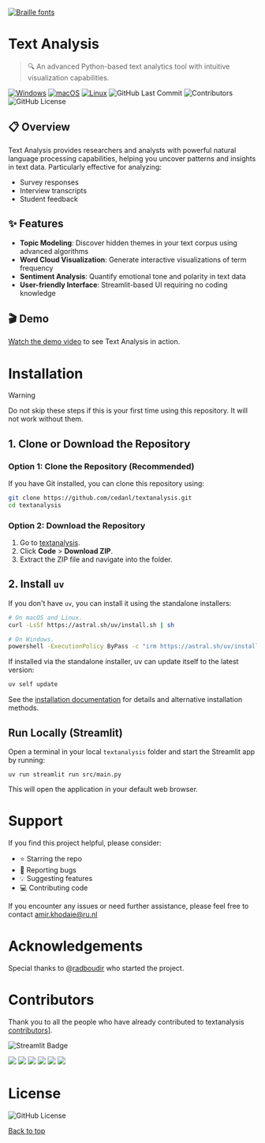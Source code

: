 [![Braille fonts](https://see.fontimg.com/api/rf5/DOeDd/MGE4NTM1Njg3NjZhNDZhZTgwNTE0MjE5YzUxMzA0OTgudHRm/VEVYVCBBTkFMWVNJUw/braille-cc0.png?r=dw&h=81&w=1250&fg=EF7114&bg=090909&s=65)](https://www.fontspace.com/category/braille)
# Text Analysis

> 🔍 An advanced Python-based text analytics tool with intuitive visualization capabilities.

[![Windows](https://custom-icon-badges.demolab.com/badge/Windows-0078D6?logo=windows11&logoColor=white)](#)
[![macOS](https://img.shields.io/badge/macOS-000000?logo=apple&logoColor=F0F0F0)](#)
[![Linux](https://img.shields.io/badge/Linux-FCC624?logo=linux&logoColor=black)](#)
![GitHub Last Commit](https://badgen.net/github/last-commit/cedanl/textanalysis)
![Contributors](https://badgen.net/github/contributors/cedanl/textanalysis)
![GitHub License](https://img.shields.io/github/license/cedanl/textanalysis)

## 📋 Overview

Text Analysis provides researchers and analysts with powerful natural language processing capabilities, helping you uncover patterns and insights in text data. Particularly effective for analyzing:

- Survey responses
- Interview transcripts
- Student feedback

## ✨ Features

- **Topic Modeling**: Discover hidden themes in your text corpus using advanced algorithms
- **Word Cloud Visualization**: Generate interactive visualizations of term frequency
- **Sentiment Analysis**: Quantify emotional tone and polarity in text data
- **User-friendly Interface**: Streamlit-based UI requiring no coding knowledge

## 🎬 Demo

[Watch the demo video](link-to-demo) to see Text Analysis in action.

# Installation
> [!WARNING]
> Do not skip these steps if this is your first time using this repository. It will not work without them.

## 1. Clone or Download the Repository  

### Option 1: Clone the Repository (Recommended)  

If you have Git installed, you can clone this repository using:  

```sh
git clone https://github.com/cedanl/textanalysis.git
cd textanalysis
````

### Option 2: Download the Repository

1. Go to [textanalysis](https://github.com/cedanl/textanalysis).
2. Click **Code** > **Download ZIP**.
3. Extract the ZIP file and navigate into the folder.

## 2. Install `uv`

If you don't have `uv`, you can install it using the standalone installers:

```bash
# On macOS and Linux.
curl -LsSf https://astral.sh/uv/install.sh | sh
```

```bash
# On Windows.
powershell -ExecutionPolicy ByPass -c "irm https://astral.sh/uv/install.ps1 | iex"
```

If installed via the standalone installer, uv can update itself to the latest version:

```bash
uv self update
```

See the [installation documentation](https://docs.astral.sh/uv/getting-started/installation/) for
details and alternative installation methods.

## Run Locally (Streamlit)
Open a terminal in your local `textanalysis` folder and 
start the Streamlit app by running:

```
uv run streamlit run src/main.py
```

This will open the application in your default web browser.

# Support
If you find this project helpful, please consider:
- ⭐ Starring the repo
- 🐛 Reporting bugs
- 💡 Suggesting features
- 💻 Contributing code

If you encounter any issues or need further assistance, please feel free to contact amir.khodaie@ru.nl

# Acknowledgements
Special thanks to @[radboudir](https://github.com/radboudir) who started the project.

# Contributors

Thank you to all the people who have already contributed to textanalysis [contributors](https://github.com/cedanl/textanalysis/graphs/contributors)].

![Streamlit Badge](https://badgen.net/github/contributors/cedanl/textanalysis)

[![](https://github.com/asewnandan.png?size=50)](https://github.com/asewnandan)
[![](https://github.com/radboudir.png?size=50)](https://github.com/radboudir)
[![](https://github.com/alilowni.png?size=50)](https://github.com/alilowni)
[![](https://github.com/tin900.png?size=50)](https://github.com/tin900)
[![](https://github.com/Tomeriko96.png?size=50)](https://github.com/Tomeriko96)
[![](https://github.com/jorngithub.png?size=50)](https://github.com/Tomeriko96jorngithub)


# License
![GitHub License](https://img.shields.io/github/license/cedanl/textanalysis) 


[Back to top](#top)
